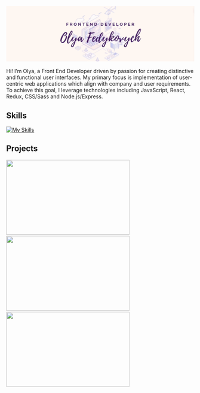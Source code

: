 ![Gihub Banner](./github-banner.gif)


Hi! I’m Olya, a Front End Developer driven by passion for creating distinctive and functional user interfaces. My primary focus is implementation of user-centric web applications which align with company and user requirements. To achieve this goal, I leverage technologies including JavaScript, React, Redux, CSS/Sass and Node.js/Express.

## Skills

 [![My Skills](https://skillicons.dev/icons?i=javascript,react,sass,nodejs,express,git,css,webpack,figma&theme=dark)](https://skillicons.dev)
 
## Projects

<div display="flex"><img src="/DECARTO-demo.gif" width="330" height="200"/>
<img src="/MFB-demo.gif" width="330" height="200"/>
<img src="/sauna-demo.gif" width="330" height="200"/>
</div>
